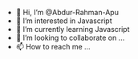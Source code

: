 - 👋 Hi, I’m @Abdur-Rahman-Apu
- 👀 I’m interested in Javascript
- 🌱 I’m currently learning Javascript
- 💞️ I’m looking to collaborate on ...
- 📫 How to reach me ...

<!---
Abdur-Rahman-Apu/Abdur-Rahman-Apu is a ✨ special ✨ repository because its `README.md` (this file) appears on your GitHub profile.
You can click the Preview link to take a look at your changes.
--->
